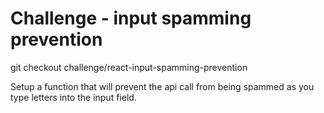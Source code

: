 # Challenge - input spamming prevention
git checkout challenge/react-input-spamming-prevention

Setup a function that will prevent the api call from being spammed as you type letters into the input field.
